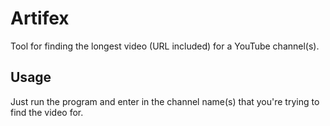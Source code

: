 # Artifex

Tool for finding the longest video (URL included) for a YouTube channel(s).


## Usage
Just run the program and enter in the channel name(s) that you're trying to find the video for.
